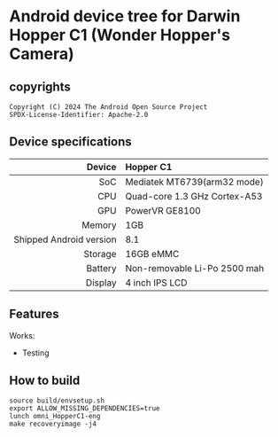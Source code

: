 # Android device tree for Darwin Hopper C1 (Wonder Hopper's Camera)

## copyrights
```
Copyright (C) 2024 The Android Open Source Project
SPDX-License-Identifier: Apache-2.0
```

## Device specifications

| Device       | Hopper C1                               |
| -----------: | :---------------------------------------------- |
| SoC          | Mediatek MT6739(arm32 mode)                     |
| CPU          | Quad-core 1.3 GHz Cortex-A53                    |
| GPU          | PowerVR GE8100                                  |
| Memory       | 1GB                                             |
| Shipped Android version | 8.1                                  |
| Storage      | 16GB eMMC                                       |
| Battery      | Non-removable Li-Po 2500 mah                    |
| Display      | 4 inch IPS LCD                                  |

## Features

Works:
- Testing

## How to build
```
source build/envsetup.sh
export ALLOW_MISSING_DEPENDENCIES=true
lunch omni_HopperC1-eng
make recoveryimage -j4
```


